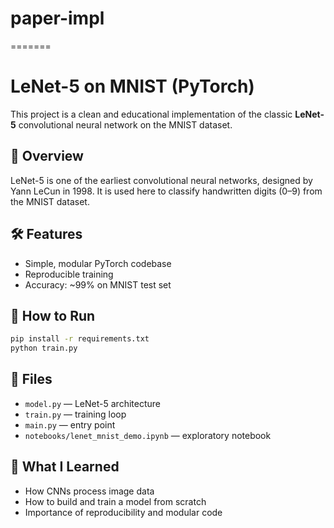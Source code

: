 # paper-impl
=======

# LeNet-5 on MNIST (PyTorch)

This project is a clean and educational implementation of the classic **LeNet-5** convolutional neural network on the MNIST dataset.

## 📌 Overview
LeNet-5 is one of the earliest convolutional neural networks, designed by Yann LeCun in 1998. It is used here to classify handwritten digits (0–9) from the MNIST dataset.

## 🛠️ Features
- Simple, modular PyTorch codebase
- Reproducible training
- Accuracy: ~99% on MNIST test set

## 🚀 How to Run
```bash
pip install -r requirements.txt
python train.py
```

## 📁 Files
- `model.py` — LeNet-5 architecture
- `train.py` — training loop
- `main.py` — entry point
- `notebooks/lenet_mnist_demo.ipynb` — exploratory notebook

## 🧠 What I Learned
- How CNNs process image data
- How to build and train a model from scratch
- Importance of reproducibility and modular code
